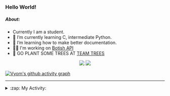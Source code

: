 ### Hello World!

##### About:
- Currently I am a student.
- 🌱 I’m currently learning C, intermediate Python.
- 🌱 I’m learning how to make better documentation.
- 👨‍💻 I'm working on [Botish API](https://github.com/Vyvy-vi/api)
- 🌱 GO PLANT SOME TREES AT [TEAM TREES](https://teamtrees.org/)

<p align="center">
  <a href="https://twitter.com/Vyvy_viM"><img target="_blank" src="https://img.shields.io/badge/twitter%20@Vyvy_viM-0D95E8?style=for-the-badge&logo=twitter&logoColor=white"/></a> 
  <a href="https://vyvy-vi.github.io/portfolio"><img target="_blank" src="https://img.shields.io/badge/-I_love_open_source-green?style=for-the-badge&logo=github&logoColor=black"/></a> 
</p>

[![Vyom's github activity graph](https://activity-graph.herokuapp.com/graph?username=Vyvy-vi)](https://github.com/ashutosh00710/github-readme-activity-graph)

---
<details>
  <summary>:zap: My Activity:</summary>
  
<!--START_SECTION:waka-->
![Code Time](http://img.shields.io/badge/Code%20Time-672%20hrs%2052%20mins-blue)

**I'm a Night 🦉** 

```text
🌞 Morning    49 commits     ██░░░░░░░░░░░░░░░░░░░░░░░   8.57% 
🌆 Daytime    138 commits    ██████░░░░░░░░░░░░░░░░░░░   24.13% 
🌃 Evening    178 commits    ███████░░░░░░░░░░░░░░░░░░   31.12% 
🌙 Night      207 commits    █████████░░░░░░░░░░░░░░░░   36.19%

```
📅 **I'm Most Productive on Sunday** 

```text
Monday       58 commits     ██░░░░░░░░░░░░░░░░░░░░░░░   10.14% 
Tuesday      97 commits     ████░░░░░░░░░░░░░░░░░░░░░   16.96% 
Wednesday    88 commits     ███░░░░░░░░░░░░░░░░░░░░░░   15.38% 
Thursday     71 commits     ███░░░░░░░░░░░░░░░░░░░░░░   12.41% 
Friday       58 commits     ██░░░░░░░░░░░░░░░░░░░░░░░   10.14% 
Saturday     66 commits     ███░░░░░░░░░░░░░░░░░░░░░░   11.54% 
Sunday       134 commits    █████░░░░░░░░░░░░░░░░░░░░   23.43%

```


📊 **This Week I Spent My Time On** 

```text
🔥 Editors: 
VS Code                  10 hrs 35 mins      ██████████████░░░░░░░░░░░   58.79% 
Vim                      7 hrs 25 mins       ██████████░░░░░░░░░░░░░░░   41.21%

🐱‍💻 Projects: 
praise_backend_js        5 hrs 43 mins       ████████░░░░░░░░░░░░░░░░░   31.79% 
file-utils               5 hrs 23 mins       ███████░░░░░░░░░░░░░░░░░░   29.9% 
faceapp-backend          3 hrs 49 mins       █████░░░░░░░░░░░░░░░░░░░░   21.23% 
Unknown Project          1 hr 37 mins        ██░░░░░░░░░░░░░░░░░░░░░░░   8.99% 
botish-api               33 mins             ░░░░░░░░░░░░░░░░░░░░░░░░░   3.09%

```


 Last Updated on 19/03/2022 03:04:20 UTC
<!--END_SECTION:waka-->
</details>
